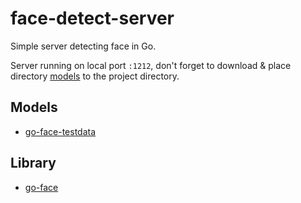 # face-detect-server
Simple server detecting face in Go.

Server running on local port `:1212`, don't forget to download & place directory [models](https://github.com/Kagami/go-face-testdata) to the project directory.

## Models
- [go-face-testdata](https://github.com/Kagami/go-face-testdata)

## Library 
- [go-face](https://github.com/Kagami/go-face)